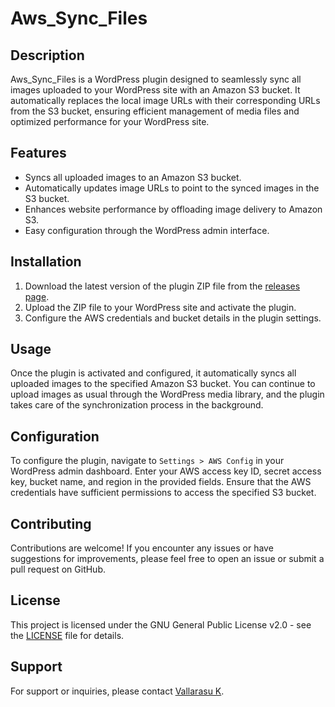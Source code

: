 # Aws_Sync_Files

## Description
Aws_Sync_Files is a WordPress plugin designed to seamlessly sync all images uploaded to your WordPress site with an Amazon S3 bucket. It automatically replaces the local image URLs with their corresponding URLs from the S3 bucket, ensuring efficient management of media files and optimized performance for your WordPress site.

## Features
- Syncs all uploaded images to an Amazon S3 bucket.
- Automatically updates image URLs to point to the synced images in the S3 bucket.
- Enhances website performance by offloading image delivery to Amazon S3.
- Easy configuration through the WordPress admin interface.

## Installation
1. Download the latest version of the plugin ZIP file from the [releases page](https://github.com/vallarasuk/Aws_Sync_Files/releases).
2. Upload the ZIP file to your WordPress site and activate the plugin.
3. Configure the AWS credentials and bucket details in the plugin settings.

## Usage
Once the plugin is activated and configured, it automatically syncs all uploaded images to the specified Amazon S3 bucket. You can continue to upload images as usual through the WordPress media library, and the plugin takes care of the synchronization process in the background.

## Configuration
To configure the plugin, navigate to `Settings > AWS Config` in your WordPress admin dashboard. Enter your AWS access key ID, secret access key, bucket name, and region in the provided fields. Ensure that the AWS credentials have sufficient permissions to access the specified S3 bucket.

## Contributing
Contributions are welcome! If you encounter any issues or have suggestions for improvements, please feel free to open an issue or submit a pull request on GitHub.

## License
This project is licensed under the GNU General Public License v2.0 - see the [LICENSE](LICENSE) file for details.

## Support
For support or inquiries, please contact [Vallarasu K](https://vallarasuk.com/).
